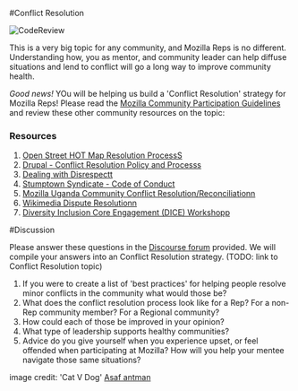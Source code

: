 #Conflict Resolution

![CodeReview](http://tiptoes.ca/wp-content/uploads/2015/01/5134136997_72716f5e7e_z1.jpg "CodeReview")

This is a very big topic for any community, and Mozilla Reps is no different.  Understanding how, you as mentor, and community leader can help diffuse situations and lend to conflict will go a long way to improve community health.  

*Good news!*  YOu will be helping us build a 'Conflict Resolution' strategy for Mozilla Reps! Please read the [Mozilla Community Participation Guidelines](https://www.mozilla.org/en-US/about/governance/policies/participation/) and review these other community resources on the topic:

### Resources

1. [Open Street HOT Map Resolution ProcessS](https://wiki.openstreetmap.org/wiki/Humanitarian_OSM_Team/Working_groups/Community/HOT_Resolution_Process)
2. [Drupal - Conflict Resolution Policy and Processs](https://www.drupal.org/conflict-resolution)
3. [Dealing with Disrespectt](http://www.dealingwithdisrespect.com/) 
4. [Stumptown Syndicate - Code of Conduct](https://github.com/christi3k/policies/blob/master/citizen_code_of_conduct.md)
5. [Mozilla Uganda Community Conflict Resolution/Reconciliationn](https://docs.google.com/a/mozilla.com/document/d/1TZ9yGhrDYtYSoYBKPxG858oO7pgNWdBd0SIk1DuNNwA/edit)
6. [Wikimedia Dispute Resolutionn](http://en.wikipedia.org/wiki/Wikipedia:Dispute_resolution)
7. [Diversity Inclusion Core Engagement (DICE) Workshopp](https://github.com/lsblakk/dice-workshop/blob/master/materials/workshop_format.md)


#Discussion

Please answer these questions in the [Discourse forum]() provided.  We will compile your answers into an Conflict Resolution strategy.    (TODO: link to Conflict Resolution topic)

1. If you were to create a list of 'best practices' for helping people resolve minor conflicts in the community what would those be?
2. What does the conflict resolution process look like for a Rep?  For a non-Rep community member? For a Regional community?
3. How could each of those be improved in your opinion?  
4. What type of leadership supports healthy communities?  
5. Advice do you give yourself when you experience upset, or feel offended when participating at Mozilla?  How will you help your mentee navigate those same situations?




image credit: 'Cat V Dog' [Asaf antman](https://www.flickr.com/photos/asafantman/)

